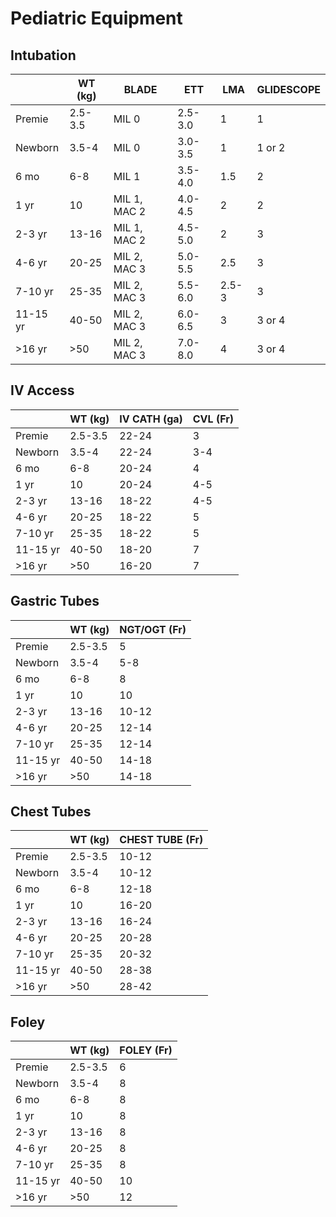 # Pediatric Equipment

## Intubation
|          	| WT (kg) 	| BLADE        	| ETT     	| LMA   	| GLIDESCOPE 	|
|----------	|---------	|--------------	|---------	|-------	|------------	|
| Premie   	| 2.5-3.5 	| MIL 0        	| 2.5-3.0 	| 1     	| 1          	|
| Newborn  	| 3.5-4   	| MIL 0        	| 3.0-3.5 	| 1     	| 1 or 2     	|
| 6 mo     	| 6-8     	| MIL 1        	| 3.5-4.0 	| 1.5   	| 2          	|
| 1 yr     	| 10      	| MIL 1, MAC 2 	| 4.0-4.5 	| 2     	| 2          	|
| 2-3 yr   	| 13-16   	| MIL 1, MAC 2 	| 4.5-5.0 	| 2     	| 3          	|
| 4-6 yr   	| 20-25   	| MIL 2, MAC 3 	| 5.0-5.5 	| 2.5   	| 3          	|
| 7-10 yr  	| 25-35   	| MIL 2, MAC 3 	| 5.5-6.0 	| 2.5-3 	| 3          	|
| 11-15 yr 	| 40-50   	| MIL 2, MAC 3 	| 6.0-6.5 	| 3     	| 3 or 4     	|
| >16 yr   	| >50     	| MIL 2, MAC 3 	| 7.0-8.0 	| 4     	| 3 or 4     	|

## IV Access

|          	| WT (kg) 	| IV CATH (ga) 	| CVL (Fr) 	|
|----------	|---------	|--------------	|----------	|
| Premie   	| 2.5-3.5 	| 22-24        	| 3        	|
| Newborn  	| 3.5-4   	| 22-24        	| 3-4      	|
| 6 mo     	| 6-8     	| 20-24        	| 4        	|
| 1 yr     	| 10      	| 20-24        	| 4-5      	|
| 2-3 yr   	| 13-16   	| 18-22        	| 4-5      	|
| 4-6 yr   	| 20-25   	| 18-22        	| 5        	|
| 7-10 yr  	| 25-35   	| 18-22        	| 5        	|
| 11-15 yr 	| 40-50   	| 18-20        	| 7        	|
| >16 yr   	| >50     	| 16-20        	| 7        	|

## Gastric Tubes
|          	| WT (kg) 	| NGT/OGT (Fr) 	|
|----------	|---------	|--------------	|
| Premie   	| 2.5-3.5 	| 5            	|
| Newborn  	| 3.5-4   	| 5-8          	|
| 6 mo     	| 6-8     	| 8            	|
| 1 yr     	| 10      	| 10           	|
| 2-3 yr   	| 13-16   	| 10-12        	|
| 4-6 yr   	| 20-25   	| 12-14        	|
| 7-10 yr  	| 25-35   	| 12-14        	|
| 11-15 yr 	| 40-50   	| 14-18        	|
| >16 yr   	| >50     	| 14-18        	|

## Chest Tubes
|          	| WT (kg) 	| CHEST TUBE (Fr) 	|
|----------	|---------	|-----------------	|
| Premie   	| 2.5-3.5 	| 10-12           	|
| Newborn  	| 3.5-4   	| 10-12           	|
| 6 mo     	| 6-8     	| 12-18           	|
| 1 yr     	| 10      	| 16-20           	|
| 2-3 yr   	| 13-16   	| 16-24           	|
| 4-6 yr   	| 20-25   	| 20-28           	|
| 7-10 yr  	| 25-35   	| 20-32           	|
| 11-15 yr 	| 40-50   	| 28-38           	|
| >16 yr   	| >50     	| 28-42           	|

## Foley
|          	| WT (kg) 	| FOLEY (Fr) 	|
|----------	|---------	|------------	|
| Premie   	| 2.5-3.5 	| 6          	|
| Newborn  	| 3.5-4   	| 8          	|
| 6 mo     	| 6-8     	| 8          	|
| 1 yr     	| 10      	| 8          	|
| 2-3 yr   	| 13-16   	| 8          	|
| 4-6 yr   	| 20-25   	| 8          	|
| 7-10 yr  	| 25-35   	| 8          	|
| 11-15 yr 	| 40-50   	| 10         	|
| >16 yr   	| >50     	| 12         	|